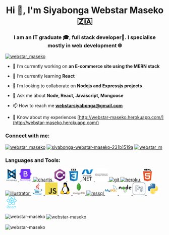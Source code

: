 <h1 align="center">Hi 👋, I'm Siyabonga Webstar Maseko 🇿🇦</h1>
<h3 align="center">I am an IT graduate 🎓, full stack developer🌱. I specialise mostly in web development 🌐</h3>

<p align="left"> <a href="https://twitter.com/webstar_maseko" target="blank"><img src="https://img.shields.io/twitter/follow/webstar_maseko?logo=twitter&style=for-the-badge" alt="webstar_maseko" /></a> </p>

- 🔭 I’m currently working on **an E-commerce site using the MERN stack**

- 🌱 I’m currently learning **React**

- 👯 I’m looking to collaborate on **Nodejs and Expressjs projects**

- 💬 Ask me about **Node, React, Javascript, Mongoose**

- 📫 How to reach me **webstarsiyabonga@gmail.com**

- 📄 Know about my experiences [http://webstar-maseko.herokuapp.com/](http://webstar-maseko.herokuapp.com/)

<h3 align="left">Connect with me:</h3>
<p align="left">
<a href="https://twitter.com/webstar_maseko" target="blank"><img align="center" src="https://cdn.jsdelivr.net/npm/simple-icons@3.0.1/icons/twitter.svg" alt="webstar_maseko" height="30" width="40" /></a>
<a href="https://linkedin.com/in/siyabonga-webstar-maseko-231b1519a" target="blank"><img align="center" src="https://cdn.jsdelivr.net/npm/simple-icons@3.0.1/icons/linkedin.svg" alt="siyabonga-webstar-maseko-231b1519a" height="30" width="40" /></a>
<a href="https://instagram.com/webstar_m" target="blank"><img align="center" src="https://cdn.jsdelivr.net/npm/simple-icons@3.0.1/icons/instagram.svg" alt="webstar_m" height="30" width="40" /></a>
</p>

<h3 align="left">Languages and Tools:</h3>
<p align="left"> <a href="https://backbonejs.org" target="_blank"> <img src="https://raw.githubusercontent.com/devicons/devicon/master/icons/backbonejs/backbonejs-original-wordmark.svg" alt="backbonejs" width="40" height="40"/> </a> <a href="https://getbootstrap.com" target="_blank"> <img src="https://raw.githubusercontent.com/devicons/devicon/master/icons/bootstrap/bootstrap-plain-wordmark.svg" alt="bootstrap" width="40" height="40"/> </a> <a href="https://www.chartjs.org" target="_blank"> <img src="https://www.chartjs.org/media/logo-title.svg" alt="chartjs" width="40" height="40"/> </a> <a href="https://www.w3schools.com/cs/" target="_blank"> <img src="https://raw.githubusercontent.com/devicons/devicon/master/icons/csharp/csharp-original.svg" alt="csharp" width="40" height="40"/> </a> <a href="https://www.w3schools.com/css/" target="_blank"> <img src="https://raw.githubusercontent.com/devicons/devicon/master/icons/css3/css3-original-wordmark.svg" alt="css3" width="40" height="40"/> </a> <a href="https://dotnet.microsoft.com/" target="_blank"> <img src="https://raw.githubusercontent.com/devicons/devicon/master/icons/dot-net/dot-net-original-wordmark.svg" alt="dotnet" width="40" height="40"/> </a> <a href="https://expressjs.com" target="_blank"> <img src="https://raw.githubusercontent.com/devicons/devicon/master/icons/express/express-original-wordmark.svg" alt="express" width="40" height="40"/> </a> <a href="https://git-scm.com/" target="_blank"> <img src="https://www.vectorlogo.zone/logos/git-scm/git-scm-icon.svg" alt="git" width="40" height="40"/> </a> <a href="https://heroku.com" target="_blank"> <img src="https://www.vectorlogo.zone/logos/heroku/heroku-icon.svg" alt="heroku" width="40" height="40"/> </a> <a href="https://www.w3.org/html/" target="_blank"> <img src="https://raw.githubusercontent.com/devicons/devicon/master/icons/html5/html5-original-wordmark.svg" alt="html5" width="40" height="40"/> </a> <a href="https://www.adobe.com/in/products/illustrator.html" target="_blank"> <img src="https://www.vectorlogo.zone/logos/adobe_illustrator/adobe_illustrator-icon.svg" alt="illustrator" width="40" height="40"/> </a> <a href="https://www.java.com" target="_blank"> <img src="https://raw.githubusercontent.com/devicons/devicon/master/icons/java/java-original.svg" alt="java" width="40" height="40"/> </a> <a href="https://developer.mozilla.org/en-US/docs/Web/JavaScript" target="_blank"> <img src="https://raw.githubusercontent.com/devicons/devicon/master/icons/javascript/javascript-original.svg" alt="javascript" width="40" height="40"/> </a> <a href="https://www.linux.org/" target="_blank"> <img src="https://raw.githubusercontent.com/devicons/devicon/master/icons/linux/linux-original.svg" alt="linux" width="40" height="40"/> </a> <a href="https://www.mongodb.com/" target="_blank"> <img src="https://raw.githubusercontent.com/devicons/devicon/master/icons/mongodb/mongodb-original-wordmark.svg" alt="mongodb" width="40" height="40"/> </a> <a href="https://www.microsoft.com/en-us/sql-server" target="_blank"> <img src="https://cdn.worldvectorlogo.com/logos/microsoft-sql-server.svg" alt="mssql" width="40" height="40"/> </a> <a href="https://www.mysql.com/" target="_blank"> <img src="https://raw.githubusercontent.com/devicons/devicon/master/icons/mysql/mysql-original-wordmark.svg" alt="mysql" width="40" height="40"/> </a> <a href="https://nodejs.org" target="_blank"> <img src="https://raw.githubusercontent.com/devicons/devicon/master/icons/nodejs/nodejs-original-wordmark.svg" alt="nodejs" width="40" height="40"/> </a> <a href="https://www.photoshop.com/en" target="_blank"> <img src="https://raw.githubusercontent.com/devicons/devicon/master/icons/photoshop/photoshop-line.svg" alt="photoshop" width="40" height="40"/> </a> <a href="https://www.python.org" target="_blank"> <img src="https://raw.githubusercontent.com/devicons/devicon/master/icons/python/python-original.svg" alt="python" width="40" height="40"/> </a> <a href="https://reactjs.org/" target="_blank"> <img src="https://raw.githubusercontent.com/devicons/devicon/master/icons/react/react-original-wordmark.svg" alt="react" width="40" height="40"/> </a> </p>

<p><img align="left" src="https://github-readme-stats.vercel.app/api/top-langs?username=webstar-maseko&show_icons=true&locale=en&layout=compact" alt="webstar-maseko" /></p>

<p> <img align="center" src="https://github-readme-stats.vercel.app/api?username=webstar-maseko&show_icons=true&locale=en" alt="webstar-maseko" /></p>

<p><img align="center" src="https://github-readme-streak-stats.herokuapp.com/?user=webstar-maseko&" alt="webstar-maseko" /></p>

